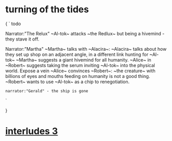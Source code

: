 # turning of the tides

{
`
todo


  Narrator:"The Relux"
    ~Al-tok~ attacks ~the Redlux~
      but being a hivemind - they stave it off.
  
  Narrator:"Martha"
  ~Martha~ talks with ~Alacira~:
      ~Alacira~ talks about how they set up shop
        on an adjacent angle, 
        in a different link
        hunting for ~Al-tok~
    ~Martha~ suggests a giant hivemind 
      for all humanity.
    ~Alice~ in ~Robert~ suggests taking the serum
      inviting ~Al-tok~ into the physical world.
        Expose a vein
    ~Alice~ convinces ~Robert~: 
      ~the creature~ 
        with billions of eyes and mouths
        feeding on humanity
          is not a good thing.
    ~Robert~ wants to use ~Al-tok~ 
      as a chip to renegotiation.

    narrator:"Gerald" - the ship is gone
`

}
# [interludes 3](interludes-3.md)

